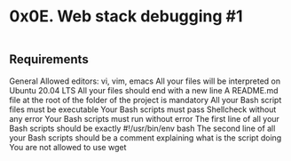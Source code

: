 # 0x0E. Web stack debugging #1

<img src="https://s3.amazonaws.com/intranet-projects-files/holbertonschool-sysadmin_devops/271/B4eeypV.jpg" alt="" loading="lazy" style="">

## Requirements
General
Allowed editors: vi, vim, emacs
All your files will be interpreted on Ubuntu 20.04 LTS
All your files should end with a new line
A README.md file at the root of the folder of the project is mandatory
All your Bash script files must be executable
Your Bash scripts must pass Shellcheck without any error
Your Bash scripts must run without error
The first line of all your Bash scripts should be exactly #!/usr/bin/env bash
The second line of all your Bash scripts should be a comment explaining what is the script doing
You are not allowed to use wget

